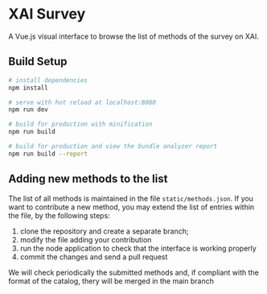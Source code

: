 # XAI Survey 

A Vue.js visual interface to browse the list of methods of the survey on XAI. 

## Build Setup

``` bash
# install dependencies
npm install

# serve with hot reload at localhost:8080
npm run dev

# build for production with minification
npm run build

# build for production and view the bundle analyzer report
npm run build --report
```


## Adding new methods to the list

The list of all methods is maintained in the file ```static/methods.json```. If you want to contribute a new method, you may extend the list of entries within the file, by the following steps:
 1. clone the repository and create a separate branch;
 2. modify the file adding your contribution
 3. run the node application to check that the interface is working properly
 4. commit the changes and send a pull request

 We will check periodically the submitted methods and, if compliant with the format of the catalog, thery will be merged in the main branch
 
